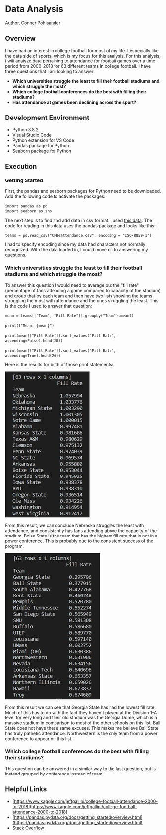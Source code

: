# Data Analysis

Author, Conner Pohlsander

## Overview

I have had an interest in college football for most of my life. I especially like the data side of sports, which is my focus for this analysis. For this analysis, I will analyze data pertaining to attendance for football games over a time period from 2000-2018 for 63 different teams in college football. I have three questions that I am looking to answer:
* **Which universities struggle the least to fill their football stadiums and which struggle the most?**
* **Which college football conferences do the best with filling their stadiums?**
* **Has attendance at games been declining across the sport?**

## Development Environment

* Python 3.8.2
* Visual Studio Code
* Python extension for VS Code
* Pandas package for Python
* Seaborn package for Python

## Execution

### Getting Started

First, the pandas and seaborn packages for Python need to be downloaded. Add the following code to activate the packages:

```
import pandas as pd
import seaborn as sns
```

The next step is to find and add data in csv format. I used [this data](https://www.kaggle.com/jeffgallini/college-football-attendance-2000-to-2018). The code for reading in this data uses the pandas package and looks like this:

```
teams = pd.read_csv("CFBeattendance.csv", encoding = "ISO-8859-1")
```

I had to specify encoding since my data had characters not normally recognized. With the data loaded in, I could move on to answering my questions.

### Which universities struggle the least to fill their football stadiums and which struggle the most?

To answer this question I would need to average out the "fill rate" (percentage of fans attending a game compared to capacity of the stadium) and group that by each team and then have two lists showing the teams struggling the most with attendance and the ones struggling the least. This is the code I used to answer that question:

```
mean = teams[["Team", "Fill Rate"]].groupby("Team").mean()

print(f"Mean: {mean}")

print(mean[["Fill Rate"]].sort_values("Fill Rate", ascending=False).head(20))

print(mean[["Fill Rate"]].sort_values("Fill Rate", ascending=True).head(20))
```

Here is the results for both of those print statements:

![Teams struggling the least with attendance](1.jpg)

From this result, we can conclude Nebraska struggles the least with attendance, and consistently has fans attending above the capacity of the stadium. Boise State is the team that has the highest fill rate that is not in a power conference. This is probably due to the consistent success of the program.

![Teams struggling the most with attendance](2.jpg)

From this result we can see that Georgia State has had the lowest fill rate. Much of this has to do with the fact they haven't played at the Division 1-A level for very long and their old stadium was the Georgia Dome, which is a massive stadium in comparison to most of the other schools on this list. Ball State does not have these same excuses. This makes me believe Ball State has truly pathetic attendance. Northwestern is the only team from a power conference to appear on this list.

### Which college football conferences do the best with filling their stadiums?

This question can be answered in a similar way to the last question, but is instead grouped by conference instead of team. 

## Helpful Links

* [https://www.kaggle.com/jeffgallini/college-football-attendance-2000-to-2018](https://www.kaggle.com/jeffgallini/college-football-attendance-2000-to-2018)
* [https://pandas.pydata.org/docs/getting_started/overview.html](https://pandas.pydata.org/docs/getting_started/overview.html)
* [Stack Overflow](https://stackoverflow.com/)
